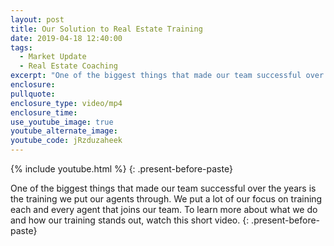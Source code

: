 ```yaml
---
layout: post
title: Our Solution to Real Estate Training
date: 2019-04-18 12:40:00
tags:
  - Market Update
  - Real Estate Coaching
excerpt: "One of the biggest things that made our team successful over the years is the training we put our agents through. We put a lot of our focus on training each and every agent that joins our team.\_To learn more about what we do and how our training stands out, watch this short video."
enclosure:
pullquote:
enclosure_type: video/mp4
enclosure_time:
use_youtube_image: true
youtube_alternate_image:
youtube_code: jRzduzaheek
---
```


{% include youtube.html %}
{: .present-before-paste}

One of the biggest things that made our team successful over the years is the training we put our agents through. We put a lot of our focus on training each and every agent that joins our team. To learn more about what we do and how our training stands out, watch this short video.
{: .present-before-paste}